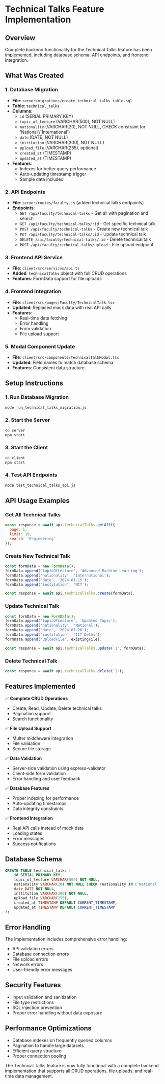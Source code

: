 # Technical Talks Feature Implementation

## Overview
Complete backend functionality for the Technical Talks feature has been implemented, including database schema, API endpoints, and frontend integration.

## What Was Created

### 1. Database Migration
- **File**: `server/migrations/create_technical_talks_table.sql`
- **Table**: `technical_talks`
- **Columns**:
  - `id` (SERIAL PRIMARY KEY)
  - `topic_of_lecture` (VARCHAR(500), NOT NULL)
  - `nationality` (VARCHAR(20), NOT NULL, CHECK constraint for 'National'/'International')
  - `date` (DATE, NOT NULL)
  - `institution` (VARCHAR(300), NOT NULL)
  - `upload_file` (VARCHAR(255), optional)
  - `created_at` (TIMESTAMP)
  - `updated_at` (TIMESTAMP)
- **Features**:
  - Indexes for better query performance
  - Auto-updating timestamp trigger
  - Sample data included

### 2. API Endpoints
- **File**: `server/routes/faculty.js` (added technical talks endpoints)
- **Endpoints**:
  - `GET /api/faculty/technical-talks` - Get all with pagination and search
  - `GET /api/faculty/technical-talks/:id` - Get specific technical talk
  - `POST /api/faculty/technical-talks` - Create new technical talk
  - `PUT /api/faculty/technical-talks/:id` - Update technical talk
  - `DELETE /api/faculty/technical-talks/:id` - Delete technical talk
  - `POST /api/faculty/technical-talks/upload` - File upload endpoint

### 3. Frontend API Service
- **File**: `client/src/services/api.ts`
- **Added**: `technicalTalks` object with full CRUD operations
- **Features**: FormData support for file uploads

### 4. Frontend Integration
- **File**: `client/src/pages/Faculty/TechnicalTalk.tsx`
- **Updated**: Replaced mock data with real API calls
- **Features**:
  - Real-time data fetching
  - Error handling
  - Form validation
  - File upload support

### 5. Modal Component Update
- **File**: `client/src/components/TechnicalTalkModal.tsx`
- **Updated**: Field names to match database schema
- **Features**: Consistent data structure

## Setup Instructions

### 1. Run Database Migration
```bash
node run_technical_talks_migration.js
```

### 2. Start the Server
```bash
cd server
npm start
```

### 3. Start the Client
```bash
cd client
npm start
```

### 4. Test API Endpoints
```bash
node test_technical_talks_api.js
```

## API Usage Examples

### Get All Technical Talks
```javascript
const response = await api.technicalTalks.getAll({ 
  page: 1, 
  limit: 10, 
  search: 'Engineering' 
});
```

### Create New Technical Talk
```javascript
const formData = new FormData();
formData.append('topicOfLecture', 'Advanced Machine Learning');
formData.append('nationality', 'International');
formData.append('date', '2024-01-15');
formData.append('institution', 'MIT');

const response = await api.technicalTalks.create(formData);
```

### Update Technical Talk
```javascript
const formData = new FormData();
formData.append('topicOfLecture', 'Updated Topic');
formData.append('nationality', 'National');
formData.append('date', '2024-01-20');
formData.append('institution', 'IIT Delhi');
formData.append('uploadFile', existingFile);

const response = await api.technicalTalks.update('1', formData);
```

### Delete Technical Talk
```javascript
const response = await api.technicalTalks.delete('1');
```

## Features Implemented

✅ **Complete CRUD Operations**
- Create, Read, Update, Delete technical talks
- Pagination support
- Search functionality

✅ **File Upload Support**
- Multer middleware integration
- File validation
- Secure file storage

✅ **Data Validation**
- Server-side validation using express-validator
- Client-side form validation
- Error handling and user feedback

✅ **Database Features**
- Proper indexing for performance
- Auto-updating timestamps
- Data integrity constraints

✅ **Frontend Integration**
- Real API calls instead of mock data
- Loading states
- Error messages
- Success notifications

## Database Schema

```sql
CREATE TABLE technical_talks (
    id SERIAL PRIMARY KEY,
    topic_of_lecture VARCHAR(500) NOT NULL,
    nationality VARCHAR(20) NOT NULL CHECK (nationality IN ('National', 'International')),
    date DATE NOT NULL,
    institution VARCHAR(300) NOT NULL,
    upload_file VARCHAR(255),
    created_at TIMESTAMP DEFAULT CURRENT_TIMESTAMP,
    updated_at TIMESTAMP DEFAULT CURRENT_TIMESTAMP
);
```

## Error Handling

The implementation includes comprehensive error handling:
- API validation errors
- Database connection errors
- File upload errors
- Network errors
- User-friendly error messages

## Security Features

- Input validation and sanitization
- File type restrictions
- SQL injection prevention
- Proper error handling without data exposure

## Performance Optimizations

- Database indexes on frequently queried columns
- Pagination to handle large datasets
- Efficient query structure
- Proper connection pooling

The Technical Talks feature is now fully functional with a complete backend implementation that supports all CRUD operations, file uploads, and real-time data management.
